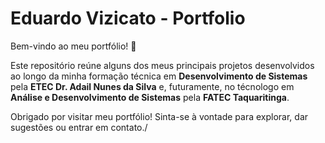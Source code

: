 # Eduardo Vizicato - Portfolio

Bem-vindo ao meu portfólio! 👋

Este repositório reúne alguns dos meus principais projetos desenvolvidos ao longo da minha formação técnica em **Desenvolvimento de Sistemas** pela **ETEC Dr. Adail Nunes da Silva** e, futuramente, no técnologo em **Análise e Desenvolvimento de Sistemas** pela **FATEC Taquaritinga**.

Obrigado por visitar meu portfólio! Sinta-se à vontade para explorar, dar sugestões ou entrar em contato./
